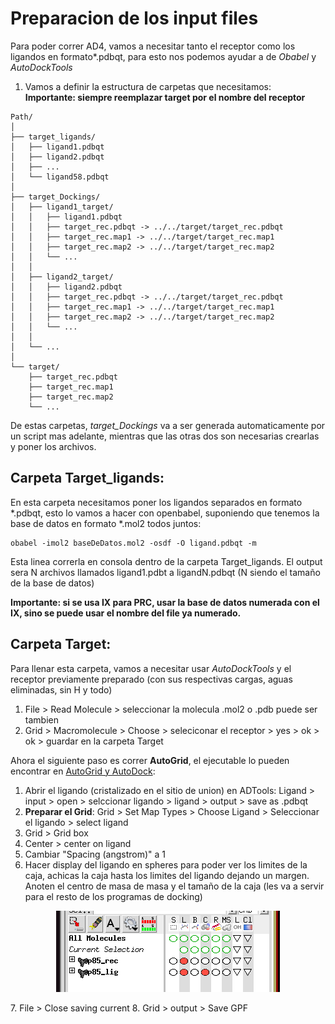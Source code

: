 # Preparacion de los input files
Para poder correr  AD4, vamos a necesitar tanto el receptor como los ligandos en formato*.pdbqt, para esto nos podemos ayudar a de *Obabel* y *AutoDockTools* <br>
1. Vamos a definir la estructura de carpetas que necesitamos: <br>
**Importante: siempre reemplazar target por el nombre del receptor** <br>

```
Path/
│
├── target_ligands/
│   ├── ligand1.pdbqt
│   ├── ligand2.pdbqt
│   ├── ...
│   └── ligand58.pdbqt
│
├── target_Dockings/
│   ├── ligand1_target/
│   │   ├── ligand1.pdbqt
│   │   ├── target_rec.pdbqt -> ../../target/target_rec.pdbqt
│   │   ├── target_rec.map1 -> ../../target/target_rec.map1
│   │   ├── target_rec.map2 -> ../../target/target_rec.map2
│   │   └── ...
│   │
│   ├── ligand2_target/
│   │   ├── ligand2.pdbqt
│   │   ├── target_rec.pdbqt -> ../../target/target_rec.pdbqt
│   │   ├── target_rec.map1 -> ../../target/target_rec.map1
│   │   ├── target_rec.map2 -> ../../target/target_rec.map2
│   │   └── ...
│   │
│   └── ...
│
└── target/
    ├── target_rec.pdbqt
    ├── target_rec.map1
    ├── target_rec.map2
    └── ...
```
De estas carpetas, *target_Dockings* va a ser generada automaticamente por un script mas adelante, mientras que las otras dos son necesarias crearlas y poner los archivos. <br>

## Carpeta Target_ligands:
En esta carpeta necesitamos poner los ligandos separados en formato *.pdbqt, esto lo vamos a hacer con openbabel, suponiendo que tenemos la base de datos en formato *.mol2 todos juntos: <br>
```
obabel -imol2 baseDeDatos.mol2 -osdf -O ligand.pdbqt -m
```
Esta linea correrla en consola dentro de la carpeta Target_ligands. El output sera N archivos llamados ligand1.pdbt a ligandN.pdbqt (N siendo el tamaño de la base de datos) <br>

**Importante: si se usa IX para PRC, usar la base de datos numerada con el IX, sino se puede usar el nombre del file ya numerado.**

## Carpeta Target:
Para llenar esta carpeta, vamos a necesitar usar *AutoDockTools* y el receptor previamente preparado (con sus respectivas cargas, aguas eliminadas, sin H y todo) <br>
1. File > Read Molecule > seleccionar la molecula .mol2 o .pdb puede ser tambien
2. Grid > Macromolecule > Choose > seleciconar el receptor > yes > ok > ok > guardar en la carpeta Target <br>

Ahora el siguiente paso es correr **AutoGrid**, el ejecutable lo pueden encontrar en [AutoGrid y AutoDock](docs/autodocksuite-4.2.6-x86_64Linux2.tar): <br>
1. Abrir el ligando (cristalizado en el sitio de union) en ADTools: Ligand > input > open > selccionar ligando > ligand > output > save as .pdbqt
2. **Preparar el Grid**: Grid > Set Map Types > Choose Ligand > Seleccionar el ligando > select ligand
3. Grid > Grid box
4. Center > center on ligand
5. Cambiar "Spacing (angstrom)" a 1
6. Hacer display del ligando en spheres para poder ver los limites de la caja, achicas la caja hasta los limites del ligando dejando un margen. Anoten el centro de masa de masa y el tamaño de la caja (les va a servir para el resto de los programas de docking)
   <p align="center"> 
</p>
<p align="center">
    <img src="docs/spheres_adt.png" alt="Logo de mi proyecto" />
</p>
7. File > Close saving current
8. Grid > output > Save GPF


